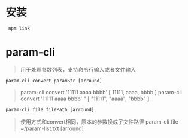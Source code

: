 # 安装

``` shell
 npm link
```

# param-cli

> 用于处理参数列表，支持命令行输入或者文件输入

``` javascript
param-cli convert paramStr [arround]
```

> param-cli convert '11111 aaaa bbbb'
> [
> 11111,
> aaaa,
> bbbb
> ]
> param-cli convert '11111 aaaa bbbb' \"
> [
> "11111",
> "aaaa",
> "bbbb"
> ]

``` javascript
param-cli file filePath [arround]
```

> 使用方式和convert相同，原本的参数换成了文件路径
> param-cli file ~/param-list.txt [arround]
